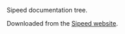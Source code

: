 Sipeed documentation tree. 

Downloaded from the [Sipeed website](https://dl.sipeed.com/shareURL/TANG/Primer_20K).
